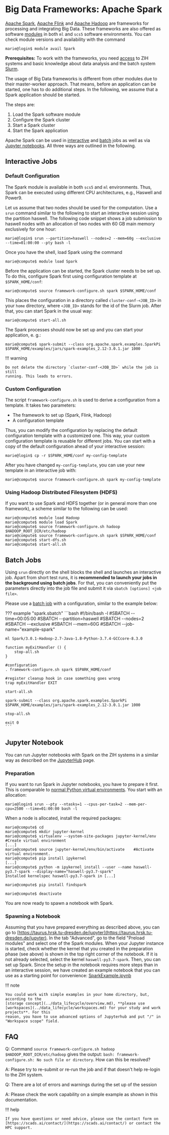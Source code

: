 # Big Data Frameworks: Apache Spark

[Apache Spark](https://spark.apache.org/), [Apache Flink](https://flink.apache.org/)
and [Apache Hadoop](https://hadoop.apache.org/) are frameworks for processing and integrating
Big Data. These frameworks are also offered as software [modules](modules.md) in both `ml` and
`scs5` software environments. You can check module versions and availability with the command

```console
marie@login$ module avail Spark
```

**Prerequisites:** To work with the frameworks, you need [access](../access/ssh_login.md) to ZIH
systems and basic knowledge about data analysis and the batch system
[Slurm](../jobs_and_resources/slurm.md).

The usage of Big Data frameworks is different from other modules due to their master-worker
approach. That means, before an application can be started, one has to do additional steps.
In the following, we assume that a Spark application should be started.

The steps are:

1. Load the Spark software module
1. Configure the Spark cluster
1. Start a Spark cluster
1. Start the Spark application

Apache Spark can be used in [interactive](#interactive-jobs) and [batch](#batch-jobs) jobs as well
as via [Jupyter notebooks](#jupyter-notebook). All three ways are outlined in the following.

## Interactive Jobs

### Default Configuration

The Spark module is available in both `scs5` and `ml` environments.
Thus, Spark can be executed using different CPU architectures, e.g., Haswell and Power9.

Let us assume that two nodes should be used for the computation. Use a `srun` command similar to
the following to start an interactive session using the partition haswell. The following code
snippet shows a job submission to haswell nodes with an allocation of two nodes with 60 GB main
memory exclusively for one hour:

```console
marie@login$ srun --partition=haswell --nodes=2 --mem=60g --exclusive --time=01:00:00 --pty bash -l
```

Once you have the shell, load Spark using the command

```console
marie@compute$ module load Spark
```

Before the application can be started, the Spark cluster needs to be set up. To do this, configure
Spark first using configuration template at `$SPARK_HOME/conf`:

```console
marie@compute$ source framework-configure.sh spark $SPARK_HOME/conf
```

This places the configuration in a directory called `cluster-conf-<JOB_ID>` in your `home`
directory, where `<JOB_ID>` stands for the id of the Slurm job. After that, you can start Spark in
the usual way:

```console
marie@compute$ start-all.sh
```

The Spark processes should now be set up and you can start your application, e. g.:

```console
marie@compute$ spark-submit --class org.apache.spark.examples.SparkPi $SPARK_HOME/examples/jars/spark-examples_2.12-3.0.1.jar 1000
```

!!! warning

    Do not delete the directory `cluster-conf-<JOB_ID>` while the job is still
    running. This leads to errors.

### Custom Configuration

The script `framework-configure.sh` is used to derive a configuration from a template. It takes two
parameters:

- The framework to set up (Spark, Flink, Hadoop)
- A configuration template

Thus, you can modify the configuration by replacing the default configuration template with a
customized one. This way, your custom configuration template is reusable for different jobs. You
can start with a copy of the default configuration ahead of your interactive session:

```console
marie@login$ cp -r $SPARK_HOME/conf my-config-template
```

After you have changed `my-config-template`, you can use your new template in an interactive job
with:

```console
marie@compute$ source framework-configure.sh spark my-config-template
```

### Using Hadoop Distributed Filesystem (HDFS)

If you want to use Spark and HDFS together (or in general more than one framework), a scheme
similar to the following can be used:

```console
marie@compute$ module load Hadoop
marie@compute$ module load Spark
marie@compute$ source framework-configure.sh hadoop $HADOOP_ROOT_DIR/etc/hadoop
marie@compute$ source framework-configure.sh spark $SPARK_HOME/conf
marie@compute$ start-dfs.sh
marie@compute$ start-all.sh
```

## Batch Jobs

Using `srun` directly on the shell blocks the shell and launches an interactive job. Apart from
short test runs, it is **recommended to launch your jobs in the background using batch jobs**. For
that, you can conveniently put the parameters directly into the job file and submit it via
`sbatch [options] <job file>`.

Please use a [batch job](../jobs_and_resources/slurm.md) with a configuration, similar to the
example below:

??? example "spark.sbatch"
    ```bash
    #!/bin/bash -l
    #SBATCH --time=00:05:00
    #SBATCH --partition=haswell
    #SBATCH --nodes=2
    #SBATCH --exclusive
    #SBATCH --mem=60G
    #SBATCH --job-name="example-spark"
    
    ml Spark/3.0.1-Hadoop-2.7-Java-1.8-Python-3.7.4-GCCcore-8.3.0
    
    function myExitHandler () {
        stop-all.sh
    }
    
    #configuration
    . framework-configure.sh spark $SPARK_HOME/conf
    
    #register cleanup hook in case something goes wrong
    trap myExitHandler EXIT
    
    start-all.sh
    
    spark-submit --class org.apache.spark.examples.SparkPi $SPARK_HOME/examples/jars/spark-examples_2.12-3.0.1.jar 1000
    
    stop-all.sh
    
    exit 0
    ```

## Jupyter Notebook

You can run Jupyter notebooks with Spark on the ZIH systems in a similar way as described on the
[JupyterHub](../access/jupyterhub.md) page.

### Preparation

If you want to run Spark in Jupyter notebooks, you have to prepare it first. This is comparable
to [normal Python virtual environments](../software/python_virtual_environments.md#python-virtual-environment).
You start with an allocation:

```console
marie@login$ srun --pty --ntasks=1 --cpus-per-task=2 --mem-per-cpu=2500 --time=01:00:00 bash -l
```

When a node is allocated, install the required packages:

```console
marie@compute$ cd
marie@compute$ mkdir jupyter-kernel
marie@compute$ virtualenv --system-site-packages jupyter-kernel/env  #Create virtual environment
[...]
marie@compute$ source jupyter-kernel/env/bin/activate    #Activate virtual environment.
marie@compute$ pip install ipykernel
[...]
marie@compute$ python -m ipykernel install --user --name haswell-py3.7-spark --display-name="haswell-py3.7-spark"
Installed kernelspec haswell-py3.7-spark in [...]

marie@compute$ pip install findspark

marie@compute$ deactivate
```

You are now ready to spawn a notebook with Spark.

### Spawning a Notebook

Assuming that you have prepared everything as described above, you can go to
[https://taurus.hrsk.tu-dresden.de/jupyter](https://taurus.hrsk.tu-dresden.de/jupyter).
In the tab "Advanced", go to the field "Preload modules" and select one of the Spark modules. When
your Jupyter instance is started, check whether the kernel that you created in the preparation
phase (see above) is shown in the top right corner of the notebook. If it is not already selected,
select the kernel `haswell-py3.7-spark`. Then, you can set up Spark. Since the setup in the
notebook requires more steps than in an interactive session, we have created an example notebook
that you can use as a starting point for convenience: [SparkExample.ipynb](misc/SparkExample.ipynb)

!!! note

    You could work with simple examples in your home directory, but, according to the
    [storage concept](../data_lifecycle/overview.md), **please use
    [workspaces](../data_lifecycle/workspaces.md) for your study and work projects**. For this
    reason, you have to use advanced options of Jupyterhub and put "/" in "Workspace scope" field.

## FAQ

Q: Command `source framework-configure.sh hadoop
$HADOOP_ROOT_DIR/etc/hadoop` gives the output:
`bash: framework-configure.sh: No such file or directory`. How can this be resolved?

A: Please try to re-submit or re-run the job and if that doesn't help
re-login to the ZIH system.

Q: There are a lot of errors and warnings during the set up of the
session

A: Please check the work capability on a simple example as shown in 
this documentation. 

!!! help

    If you have questions or need advice, please use the contact form on
    [https://scads.ai/contact/](https://scads.ai/contact/) or contact the HPC support.

